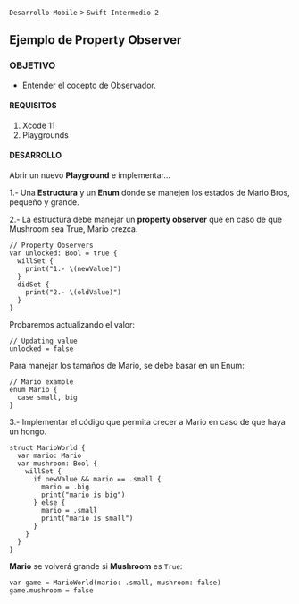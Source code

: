 `Desarrollo Mobile` > `Swift Intermedio 2`

## Ejemplo de Property Observer

### OBJETIVO

- Entender el cocepto de Observador.

#### REQUISITOS

1. Xcode 11
2. Playgrounds

#### DESARROLLO

Abrir un nuevo **Playground** e implementar…

1.- Una **Estructura** y un **Enum** donde se manejen los estados de Mario Bros, pequeño y grande.

2.- La estructura debe manejar un **property observer** que en caso de que Mushroom sea True, Mario crezca.

```
// Property Observers
var unlocked: Bool = true {
  willSet {
    print("1.- \(newValue)")
  }
  didSet {
    print("2.- \(oldValue)")
  }
}
```

Probaremos actualizando el valor:

```
// Updating value
unlocked = false
```

Para manejar los tamaños de Mario, se debe basar en un Enum:

```
// Mario example
enum Mario {
  case small, big
}
```

3.- Implementar el código que permita crecer a Mario en caso de que haya un hongo.

```
struct MarioWorld {
  var mario: Mario
  var mushroom: Bool {
    willSet {
      if newValue && mario == .small {
        mario = .big
        print("mario is big")
      } else {
        mario = .small
        print("mario is small")
      }
    }
  }
}
```

**Mario** se volverá grande si **Mushroom** es `True`:

```
var game = MarioWorld(mario: .small, mushroom: false)
game.mushroom = false
```

